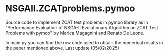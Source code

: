 # NSGAII.ZCATproblems.pymoo
Source code to implement ZCAT test problems in pymoo library as in "Performance Evaluation of NSGA-II Evolutionary Algorithm on ZCAT Test Problems with pymoo" by Marica Magagnini and Renato De Leone.

In main.py you can find the row code used to obtain the numerical results in the paper mentioned above. Last update (05/02/2025)
